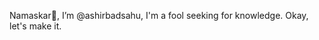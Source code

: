 Namaskar🙏, I’m @ashirbadsahu,
I'm a fool seeking for knowledge. Okay, let's make it.

<!---
ashirbadsahu/ashirbadsahu is a ✨ special ✨ repository because its `README.md` (this file) appears on your GitHub profile.
You can click the Preview link to take a look at your changes.
--->
